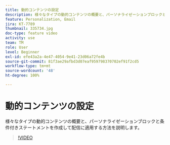 ```yaml
---
title: 動的コンテンツの設定
description: 様々なタイプの動的コンテンツの概要と、パーソナライゼーションブロックと条件付きステートメントを作成して配信に適用する方法を説明します。
feature: Personalization, Email
jira: KT-7789
thumbnail: 335734.jpg
doc-type: feature video
activity: use
team: TM
role: User
level: Beginner
exl-id: efe43a2a-4e47-4054-9e41-23d06a72fe4b
source-git-commit: 81f3ae29afbd3d07eaf959798370702ef91f2cd5
workflow-type: tm+mt
source-wordcount: '48'
ht-degree: 100%

---
```


# 動的コンテンツの設定

様々なタイプの動的コンテンツの概要と、パーソナライゼーションブロックと条件付きステートメントを作成して配信に適用する方法を説明します。

>[!VIDEO](https://video.tv.adobe.com/v/335734?quality=12&learn=on)
